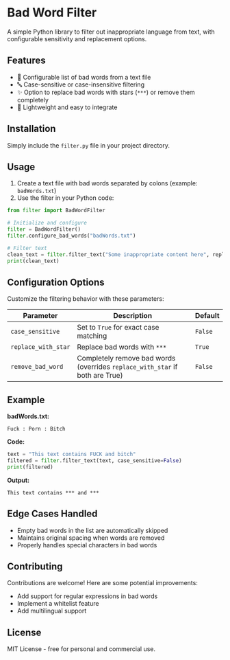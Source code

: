 # Bad Word Filter

A simple Python library to filter out inappropriate language from text, with configurable sensitivity and replacement options.

## Features

- 🚫 Configurable list of bad words from a text file
- 🔤 Case-sensitive or case-insensitive filtering
- ✨ Option to replace bad words with stars (`***`) or remove them completely
- 🐍 Lightweight and easy to integrate

## Installation

Simply include the `filter.py` file in your project directory.

## Usage

1. Create a text file with bad words separated by colons (example: `badWords.txt`)
2. Use the filter in your Python code:

```python
from filter import BadWordFilter

# Initialize and configure
filter = BadWordFilter()
filter.configure_bad_words("badWords.txt")

# Filter text
clean_text = filter.filter_text("Some inappropriate content here", replace_with_star=True)
print(clean_text)
```

## Configuration Options

Customize the filtering behavior with these parameters:

| Parameter           | Description                                                                  | Default |
| ------------------- | ---------------------------------------------------------------------------- | ------- |
| `case_sensitive`    | Set to `True` for exact case matching                                        | `False` |
| `replace_with_star` | Replace bad words with `***`                                                 | `True`  |
| `remove_bad_word`   | Completely remove bad words (overrides `replace_with_star` if both are True) | `False` |

## Example

**badWords.txt:**

```
Fuck : Porn : Bitch
```

**Code:**

```python
text = "This text contains FUCK and bitch"
filtered = filter.filter_text(text, case_sensitive=False)
print(filtered)
```

**Output:**

```
This text contains *** and ***
```

## Edge Cases Handled

- Empty bad words in the list are automatically skipped
- Maintains original spacing when words are removed
- Properly handles special characters in bad words

## Contributing

Contributions are welcome! Here are some potential improvements:

- Add support for regular expressions in bad words
- Implement a whitelist feature
- Add multilingual support

## License

MIT License - free for personal and commercial use.

```
